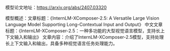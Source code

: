 模型论文地址：https://arxiv.org/abs/2407.03320

模型概述：文章标题：《InternLM-XComposer-2.5: A Versatile Large Vision Language Model Supporting Long-Contextual Input and Output》
中文文章标题：《InternLM-XComposer-2.5：一种多功能的大型视觉语言模型，支持长上下文输入和输出》
文章内容：介绍了InternLM-XComposer-2.5模型，支持处理长上下文输入和输出，具备多种视觉语言任务处理能力。
